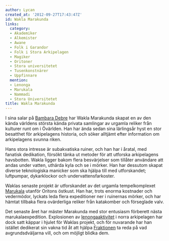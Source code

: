 ```yaml
---
author: Lycan
created_at: '2012-09-27T17:43:47Z'
id: Wakla Marakunda
links:
  category:
  - Akademiker
  - Alkemister
  - Awane
  - Folk i Garandor
  - Folk i Stora Arkipelagen
  - Magiker
  - Oritoner
  - Stora universitetet
  - Tusenkonstnärer
  - Uppfinnare
  mention:
  - Lenonga
  - Marukala
  - Nammadi
  - Stora Universitetet
title: Wakla Marakunda
---
```


I sina salar på [Bambara Debre] har Wakla Marakunda skapat en av den kända världens största kända
privata samlingar av urgamla reliker från kulturer runt om i Övärlden. Han har ända sedan sina
lärlingsår hyst en stor besatthet för arkipelagens historia, och söker alltjämt efter information om
arkipelagens svunna riken.

Hans stora intresse är subakvatiska ruiner, och han har i åratal, med fanatisk dedikation, försökt
tänka ut metoder för att utforska arkipelagens havsbotten. Wakla ligger bakom flera besvärjelser som
tillåter användare att andas under vatten, uthärda kyla och se i mörker. Han har dessutom skapat
diverse teknologiska manicker som ska hjälpa till med utforskandet; luftpumpar, dykarklockor och
undervattensfarkoster.

Waklas senaste projekt är utforskandet av det urgamla tempelkomplexet [Marukala] utanför Oritons
östkust. Han har, trots enorma kostnader och vedermödor, lyckats leda flera expeditioner ner i
ruinernas mörker, och har hämtat tillbaka flera ovärderliga reliker från katakomber och förseglade
valv.

Det senaste året har mäster Marakunda med stor entusiasm förberett nästa marukalaexpedition.
Explosionen av [lenongaaktivitet] i norra arkipelagen har dock satt käppar i hjulet för Waklas
projekt, och för nuvarande har han istället dedikerat sin vakna tid åt att hjälpa [Fraktionen] ta
reda på vad avgrundsdväljarna vill, och om möjligt blidka dem.

  [Bambara Debre]: Stora_Universitetet
  [Marukala]: Marukala
  [lenongaaktivitet]: Lenonga
  [Fraktionen]: Nammadi